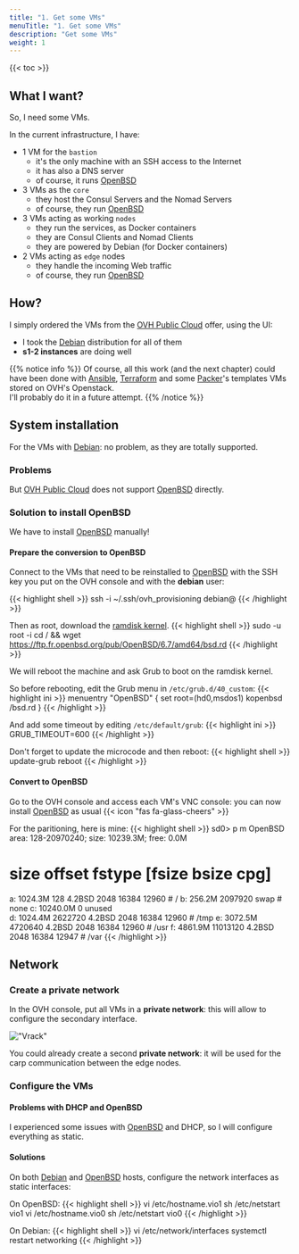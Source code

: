 ```yaml
---
title: "1. Get some VMs"
menuTitle: "1. Get some VMs"
description: "Get some VMs"
weight: 1
---
```


{{< toc >}}

## What I want?

So, I need some VMs.

In the current infrastructure, I have:
- 1 VM for the `bastion`
    - it's the only machine with an SSH access to the Internet
    - it has also a DNS server
    - of course, it runs [OpenBSD](https://www.openbsd.org) 
- 3 VMs as the `core`
    - they host the Consul Servers and the Nomad Servers
    - of course, they run [OpenBSD](https://www.openbsd.org) 
- 3 VMs acting as working `nodes`
    - they run the services, as Docker containers
    - they are Consul Clients and Nomad Clients
    - they are powered by Debian (for Docker containers)
- 2 VMs acting as `edge` nodes
    - they handle the incoming Web traffic
    - of course, they run [OpenBSD](https://www.openbsd.org)     

## How?

I simply ordered the VMs from the [OVH Public Cloud](https://www.ovhcloud.com/fr/public-cloud/) offer, using the UI:
- I took the [Debian](https://www.debian.org) distribution for all of them
- **s1-2 instances** are doing well

{{% notice info %}}
Of course, all this work (and the next chapter) could have been done with [Ansible](https://www.ansible.com), 
[Terraform](https://www.terraform.io/) and some [Packer](https://www.packer.io/)'s templates 
VMs stored on OVH's Openstack.\
I'll probably do it in a future attempt.
{{% /notice %}}

## System installation

For the VMs with [Debian](https://www.debian.org): no problem, as they are totally supported.

### Problems

But [OVH Public Cloud](https://www.ovhcloud.com/fr/public-cloud/) does not support [OpenBSD](https://www.openbsd.org)  directly.

### Solution to install OpenBSD

We have to install [OpenBSD](https://www.openbsd.org) manually!

#### Prepare the conversion to OpenBSD

Connect to the VMs that need to be reinstalled to [OpenBSD](https://www.openbsd.org) with the SSH key you put on the 
OVH console and with the **debian** user:

{{< highlight shell >}}
ssh -i ~/.ssh/ovh_provisioning debian@<ip>
{{< /highlight >}}

Then as root, download the [ramdisk kernel](https://www.openbsd.org/faq/faq4.html#bsd.rd).
{{< highlight shell >}}
sudo -u root -i
cd / && wget https://ftp.fr.openbsd.org/pub/OpenBSD/6.7/amd64/bsd.rd
{{< /highlight >}}

We will reboot the machine and ask Grub to boot on the ramdisk kernel.

So before rebooting, edit the Grub menu in `/etc/grub.d/40_custom`:
{{< highlight ini >}}
menuentry "OpenBSD" {
       set root=(hd0,msdos1)
       kopenbsd /bsd.rd
}
{{< /highlight >}}

And add some timeout by editing `/etc/default/grub`:
{{< highlight ini >}}
GRUB_TIMEOUT=600
{{< /highlight >}}

Don't forget to update the microcode and then reboot:
{{< highlight shell >}}
update-grub
reboot
{{< /highlight >}}

#### Convert to OpenBSD

Go to the OVH console and access each VM's VNC console: you can now install [OpenBSD](https://www.openbsd.org) as usual {{< icon "fas fa-glass-cheers" >}}

For the paritioning, here is mine:
{{< highlight shell >}}
sd0> p m
OpenBSD area: 128-20970240; size: 10239.3M; free: 0.0M
#                size           offset  fstype [fsize bsize   cpg]
  a:          1024.3M              128  4.2BSD   2048 16384 12960 # /
  b:           256.2M          2097920    swap                    # none
  c:         10240.0M                0  unused                    
  d:          1024.4M          2622720  4.2BSD   2048 16384 12960 # /tmp
  e:          3072.5M          4720640  4.2BSD   2048 16384 12960 # /usr
  f:          4861.9M         11013120  4.2BSD   2048 16384 12947 # /var
{{< /highlight >}}

## Network

### Create a private network

In the OVH console, put all VMs in a **private network**: this will allow to configure the secondary interface.

!["Vrack"](/images/projects/bi/ovh_vrack.png)

You could already create a second **private network**: it will be used for the carp communication between the edge nodes.

### Configure the VMs

#### Problems with DHCP and OpenBSD

I experienced some issues with [OpenBSD](https://www.openbsd.org) and DHCP, so I will configure everything as static.

#### Solutions
 
On both [Debian](https://www.debian.org) and [OpenBSD](https://www.openbsd.org) hosts, configure the network interfaces 
as static interfaces:

On OpenBSD:
{{< highlight shell >}}
vi /etc/hostname.vio1
sh /etc/netstart vio1
vi /etc/hostname.vio0
sh /etc/netstart vio0
{{< /highlight >}}

On Debian:
{{< highlight shell >}}
vi /etc/network/interfaces
systemctl restart networking
{{< /highlight >}}
